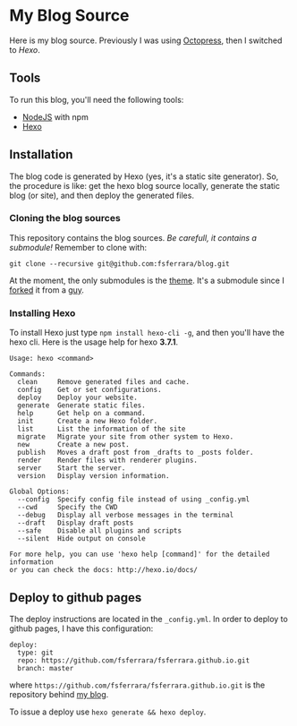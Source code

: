 # My Blog Source

Here is my blog source.
Previously I was using [Octopress](https://github.com/fsferrara/octopress-blog), then I switched to *Hexo*.

## Tools

To run this blog, you'll need the following tools:

* [NodeJS](https://nodejs.org/) with npm
* [Hexo](https://hexo.io/)

## Installation

The blog code is generated by Hexo (yes, it's a static site generator).
So, the procedure is like: get the hexo blog source locally, generate the static blog (or site), and then deploy the generated files.

### Cloning the blog sources

This repository contains the blog sources.
*Be carefull, it contains a submodule!*
Remember to clone with:

```
git clone --recursive git@github.com:fsferrara/blog.git
```

At the moment, the only submodules is the [theme](https://github.com/fsferrara/cactus-dark). It's a submodule since I [forked](https://github.com/probberechts/hexo-theme-cactus) it from a [guy](https://github.com/probberechts).


### Installing Hexo

To install Hexo just type `npm install hexo-cli -g`, and then you'll have the hexo cli.
Here is the usage help for hexo **3.7.1**.

```
Usage: hexo <command>

Commands:
  clean     Remove generated files and cache.
  config    Get or set configurations.
  deploy    Deploy your website.
  generate  Generate static files.
  help      Get help on a command.
  init      Create a new Hexo folder.
  list      List the information of the site
  migrate   Migrate your site from other system to Hexo.
  new       Create a new post.
  publish   Moves a draft post from _drafts to _posts folder.
  render    Render files with renderer plugins.
  server    Start the server.
  version   Display version information.

Global Options:
  --config  Specify config file instead of using _config.yml
  --cwd     Specify the CWD
  --debug   Display all verbose messages in the terminal
  --draft   Display draft posts
  --safe    Disable all plugins and scripts
  --silent  Hide output on console

For more help, you can use 'hexo help [command]' for the detailed information
or you can check the docs: http://hexo.io/docs/
```

## Deploy to github pages

The deploy instructions are located in the `_config.yml`.
In order to deploy to github pages, I have this configuration:

```
deploy:
  type: git
  repo: https://github.com/fsferrara/fsferrara.github.io.git
  branch: master
```

where `https://github.com/fsferrara/fsferrara.github.io.git` is the repository behind [my blog](https://fsferrara.github.io/).

To issue a deploy use `hexo generate && hexo deploy`.
